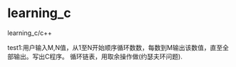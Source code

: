 # learning_c
learning_c/c++

test1:用户输入M,N值，从1至N开始顺序循环数数，每数到M输出该数值，直至全部输出。写出C程序。
     循环链表，用取余操作做(约瑟夫环问题).

